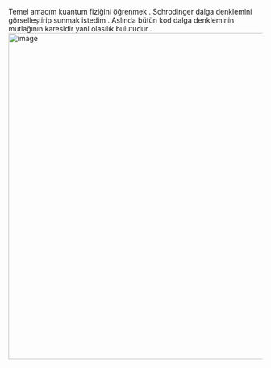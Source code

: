Temel amacım kuantum fiziğini öğrenmek .
Schrodinger dalga denklemini görselleştirip sunmak istedim .
Aslında bütün kod dalga denkleminin mutlağının karesidir yani olasılık bulutudur .
<img width="680" height="647" alt="image" src="https://github.com/user-attachments/assets/a7ca50e3-7f1b-4b7c-b759-fef55114b592" />
